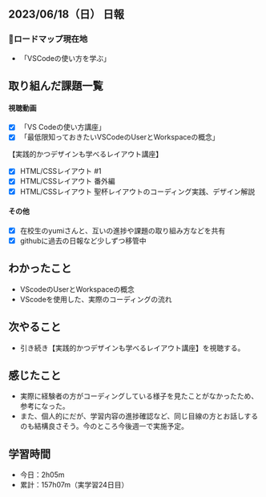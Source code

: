 ## 2023/06/18（日） 日報
### :round_pushpin:ロードマップ現在地
- 「VSCodeの使い方を学ぶ」
## 取り組んだ課題一覧
#### 視聴動画
- [x] 「VS Codeの使い方講座」
- [x] 「最低限知っておきたいVSCodeのUserとWorkspaceの概念」
  
【実践的かつデザインも学べるレイアウト講座】
  - [x] HTML/CSSレイアウト #1
  - [x] HTML/CSSレイアウト 番外編
  - [x] HTML/CSSレイアウト 聖杯レイアウトのコーディング実践、デザイン解説
#### その他
  - [x] 在校生のyumiさんと、互いの進捗や課題の取り組み方などを共有
  - [x] githubに過去の日報など少しずつ移管中
## わかったこと
- VScodeのUserとWorkspaceの概念
- VScodeを使用した、実際のコーディングの流れ
## 次やること
- 引き続き【実践的かつデザインも学べるレイアウト講座】を視聴する。
## 感じたこと
- 実際に経験者の方がコーディングしている様子を見たことがなかったため、参考になった。
- また、個人的にだが、学習内容の進捗確認など、同じ目線の方とお話しするのも結構良さそう。今のところ今後週一で実施予定。
## 学習時間
- 今日：2h05m
- 累計：157h07m（実学習24日目）
